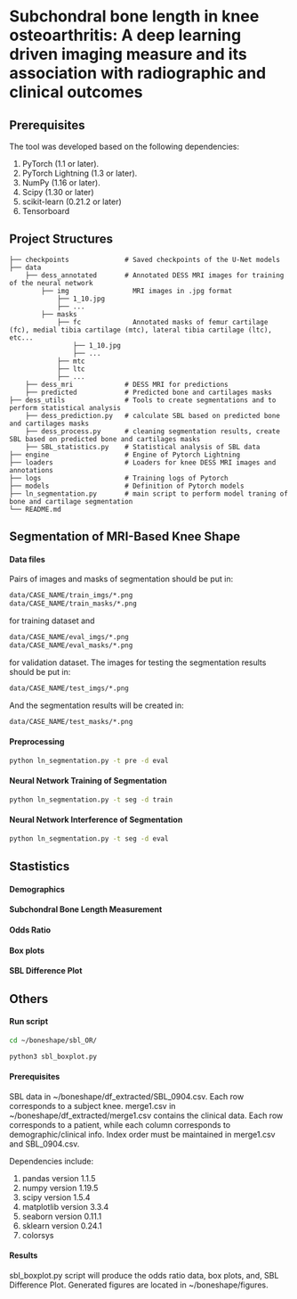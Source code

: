 # Subchondral bone length in knee osteoarthritis: A deep learning driven imaging measure and its association with radiographic and clinical outcomes

## Prerequisites

The tool was developed based on the following dependencies:

1. PyTorch (1.1 or later).
2. PyTorch Lightning (1.3 or later).
3. NumPy (1.16 or later).
4. Scipy (1.30 or later)
5. scikit-learn (0.21.2 or later)
6. Tensorboard

## Project Structures

    ├── checkpoints              # Saved checkpoints of the U-Net models
    ├── data                     
        ├── dess_annotated       # Annotated DESS MRI images for training of the neural network
            ├── img                MRI images in .jpg format
                ├── 1_10.jpg
                ├── ...
            ├── masks
                ├── fc             Annotated masks of femur cartilage (fc), medial tibia cartilage (mtc), lateral tibia cartilage (ltc), etc...
                    ├── 1_10.jpg
                    ├── ...
                ├── mtc
                ├── ltc
                ├── ...
        ├── dess_mri             # DESS MRI for predictions
        ├── predicted            # Predicted bone and cartilages masks
    ├── dess_utils               # Tools to create segmentations and to perform statistical analysis
        ├── dess_prediction.py   # calculate SBL based on predicted bone and cartilages masks
        ├── dess_process.py      # cleaning segmentation results, create SBL based on predicted bone and cartilages masks
        ├── SBL_statistics.py    # Statistical analysis of SBL data
    ├── engine                   # Engine of Pytorch Lightning
    ├── loaders                  # Loaders for knee DESS MRI images and annotations
    ├── logs                     # Training logs of Pytorch
    ├── models                   # Definition of Pytorch models
    ├── ln_segmentation.py       # main script to perform model traning of bone and cartilage segmentation
    └── README.md

## Segmentation of MRI-Based Knee Shape

#### Data files
Pairs of images and masks of segmentation should be put in:
```bash
data/CASE_NAME/train_imgs/*.png
data/CASE_NAME/train_masks/*.png
```
for training dataset and
```bash
data/CASE_NAME/eval_imgs/*.png
data/CASE_NAME/eval_masks/*.png
```
for validation dataset.
The images for testing the segmentation results should be put in:
```bash
data/CASE_NAME/test_imgs/*.png
```
And the segmentation results will be created in:
```bash
data/CASE_NAME/test_masks/*.png
```

#### Preprocessing
```bash
python ln_segmentation.py -t pre -d eval
```
#### Neural Network Training of Segmentation
```bash
python ln_segmentation.py -t seg -d train
```
#### Neural Network Interference of Segmentation
```bash
python ln_segmentation.py -t seg -d eval
```

## Stastistics
#### Demographics
#### Subchondral Bone Length Measurement
#### Odds Ratio
#### Box plots
#### SBL Difference Plot

## Others
#### Run script
```bash
cd ~/boneshape/sbl_OR/

python3 sbl_boxplot.py
```
#### Prerequisites
SBL data in ~/boneshape/df_extracted/SBL_0904.csv. Each row corresponds to a subject knee.
merge1.csv in ~/boneshape/df_extracted/merge1.csv contains the clinical data. Each row corresponds to a patient, while each column corresponds to demographic/clinical info. Index order must be maintained in merge1.csv and SBL_0904.csv.

Dependencies include:
1. pandas version 1.1.5
2. numpy version 1.19.5
3. scipy version 1.5.4
4. matplotlib version 3.3.4
5. seaborn version 0.11.1
6. sklearn version 0.24.1
7. colorsys

#### Results
sbl_boxplot.py script will produce the odds ratio data, box plots, and, SBL Difference Plot. Generated figures are located in ~/boneshape/figures.